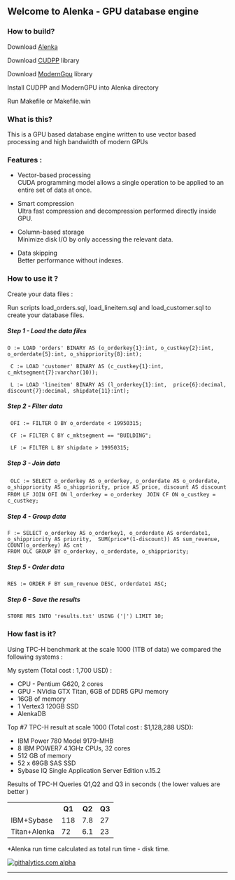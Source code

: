 ## Welcome to Alenka - GPU database engine

### How to build?

Download [Alenka](https://github.com/antonmks/Alenka/archive/master.zip)

Download [CUDPP](http://cudpp.github.io/) library 

Download [ModernGpu](https://github.com/NVlabs/moderngpu) library

Install CUDPP and ModernGPU into Alenka directory

Run Makefile or Makefile.win


### What is this?

This is a GPU based database engine written to use vector based processing and high bandwidth of modern GPUs

### Features :

  *  Vector-based processing  
    CUDA programming model allows a single operation to be applied to an entire set of data at once.
	
  * Smart compression  
    Ultra fast compression and decompression performed directly inside GPU.
	
  * Column-based storage  
    Minimize disk I/O by only accessing the relevant data.

  * Data skipping  
    Better performance without indexes.	

### How to use it ?

Create your data files :

Run scripts load_orders.sql, load_lineitem.sql and load_customer.sql to create your database files.


##### Step 1 - Load the data files 

`O := LOAD 'orders' BINARY AS (o_orderkey{1}:int, o_custkey{2}:int, o_orderdate{5}:int, o_shippriority{8}:int);`

` C := LOAD 'customer' BINARY AS (c_custkey{1}:int, c_mktsegment{7}:varchar(10));`

` L := LOAD 'lineitem' BINARY AS (l_orderkey{1}:int,  price{6}:decimal, discount{7}:decimal, shipdate{11}:int);`

##### Step 2 - Filter data

` OFI := FILTER O BY o_orderdate < 19950315;`

` CF := FILTER C BY c_mktsegment == "BUILDING";`

` LF := FILTER L BY shipdate > 19950315;`

##### Step 3 - Join data

` OLC := SELECT o_orderkey AS o_orderkey, o_orderdate AS o_orderdate,`
` o_shippriority AS o_shippriority, price AS price, discount AS discount`
` FROM LF JOIN OFI ON l_orderkey = o_orderkey `
` JOIN CF ON o_custkey = c_custkey;`

##### Step 4 - Group data


` F := SELECT o_orderkey AS o_orderkey1, o_orderdate AS orderdate1, `
`o_shippriority AS priority,  SUM(price*(1-discount)) AS sum_revenue,
 COUNT(o_orderkey) AS cnt`  
`FROM OLC GROUP BY o_orderkey, o_orderdate, o_shippriority;`	


##### Step 5 - Order data


`RES := ORDER F BY sum_revenue DESC, orderdate1 ASC;`


##### Step 6 - Save the results 


`STORE RES INTO 'results.txt' USING ('|') LIMIT 10;`

### How fast is it?

Using TPC-H benchmark at the scale 1000 (1TB of data) we compared the following systems :

My system (Total cost : 1,700 USD) : 

- CPU - Pentium G620, 2 cores
- GPU - NVidia GTX Titan, 6GB of DDR5 GPU memory
- 16GB of memory
- 1 Vertex3 120GB SSD 
- AlenkaDB 
                

Top #7 TPC-H result at scale 1000 (Total cost : $1,128,288 USD):

- IBM Power 780 Model 9179-MHB 
- 8 IBM POWER7 4.1GHz CPUs, 32 cores
- 512 GB of memory
- 52 x 69GB SAS SSD
- Sybase IQ Single Application Server Edition v.15.2


Results of TPC-H Queries Q1,Q2 and Q3 in seconds ( the lower values are better )

<table>
  <tr>
    <th></th><th>Q1</th><th>Q2</th><th>Q3</th>
  </tr>
  <tr>
    <td>IBM+Sybase</td><td>118</td><td>7.8</td><td>27</td>
  </tr>
  <tr>
    <td>Titan+Alenka</td><td>72</td><td>6.1</td><td>23</td>
  </tr>
</table>

*Alenka run time calculated as total run time - disk time.

[![githalytics.com alpha](https://cruel-carlota.pagodabox.com/924b3b89c15fc603702a40b6ef0a718f "githalytics.com")](http://githalytics.com/antonmks/Alenka)

---

